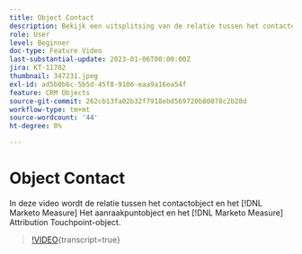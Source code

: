 ```yaml
---
title: Object Contact
description: Bekijk een uitsplitsing van de relatie tussen het contactobject en het [!DNL Marketo Measure] Het aanraakpuntobject en het [!DNL Marketo Measure] Attribution Touchpoint-object.
role: User
level: Beginner
doc-type: Feature Video
last-substantial-update: 2023-01-06T00:00:00Z
jira: KT-11702
thumbnail: 347231.jpeg
exl-id: ad5b0b6c-5b5d-45f8-9106-eaa9a16ea54f
feature: CRM Objects
source-git-commit: 262cb13fa02b32f7918ebd569720b80078c2b28d
workflow-type: tm+mt
source-wordcount: '44'
ht-degree: 0%

---
```


# Object Contact

In deze video wordt de relatie tussen het contactobject en het [!DNL Marketo Measure] Het aanraakpuntobject en het [!DNL Marketo Measure] Attribution Touchpoint-object.

>[!VIDEO](https://video.tv.adobe.com/v/347231/?learn=on){transcript=true}
